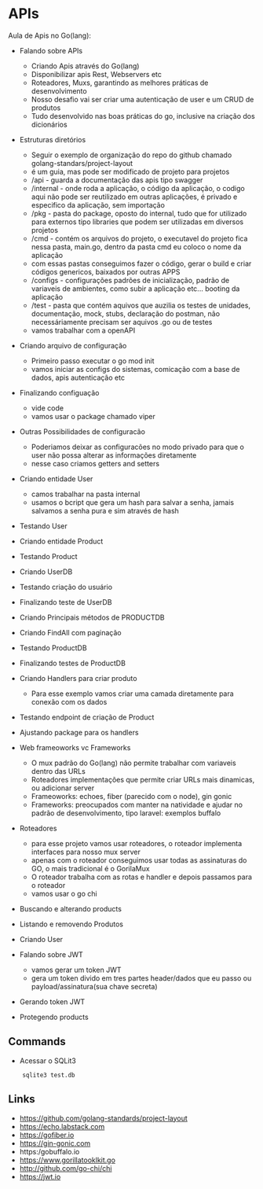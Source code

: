 # APIs

Aula de Apis no Go(lang):

- Falando sobre APIs

  - Criando Apis através do Go(lang)
  - Disponibilizar apis Rest, Webservers etc
  - Roteadores, Muxs, garantindo as melhores práticas de desenvolvimento
  - Nosso desafio vai ser criar uma autenticação de user e um CRUD de produtos
  - Tudo desenvolvido nas boas práticas do go, inclusive na criação dos dicionários

- Estruturas diretórios

  - Seguir o exemplo de organização do repo do github chamado golang-standars/project-layout
  - é um guia, mas pode ser modificado de projeto para projetos
  - /api - guarda a documentação das apis tipo swagger
  - /internal - onde roda a aplicação, o código da aplicação, o codigo aqui não pode ser reutilizado em outras aplicações, é privado e especifico da aplicação, sem importação
  - /pkg - pasta do package, oposto do internal, tudo que for utilizado para externos tipo libraries que podem ser utilizadas em diversos projetos
  - /cmd - contém os arquivos do projeto, o executavel do projeto fica nessa pasta, main.go, dentro da pasta cmd eu coloco o nome da aplicação
  - com essas pastas conseguimos fazer o código, gerar o build e criar códigos genericos, baixados por outras APPS
  - /configs - configurações padrões de inicialização, padrão de variaveis de ambientes, como subir a aplicação etc... booting da aplicação
  - /test - pasta que contém aquivos que auzilia os testes de unidades, documentação, mock, stubs, declaração do postman, não necessáriamente precisam ser aquivos .go ou de testes
  - vamos trabalhar com a openAPI

- Criando arquivo de configuração

  - Primeiro passo executar o go mod init
  - vamos iniciar as configs do sistemas, comicação com a base de dados, apis autenticação etc

- Finalizando configuação

  - vide code
  - vamos usar o package chamado viper

- Outras Possibilidades de configuracão

  - Poderiamos deixar as configuracões no modo privado para que o user não possa alterar as informações diretamente
  - nesse caso criamos getters and setters

- Criando entidade User

  - camos trabalhar na pasta internal
  - usamos o bcript que gera um hash para salvar a senha, jamais salvamos a senha pura e sim através de hash

- Testando User
- Criando entidade Product
- Testando Product
- Criando UserDB
- Testando criação do usuário
- Finalizando teste de UserDB
- Criando Principais métodos de PRODUCTDB
- Criando FindAll com paginação
- Testando ProductDB
- Finalizando testes de ProductDB
- Criando Handlers para criar produto
  - Para esse exemplo vamos criar uma camada diretamente para conexão com os dados
- Testando endpoint de criação de Product
- Ajustando package para os handlers
- Web frameoworks vc Frameworks
  - O mux padrão do Go(lang) não permite trabalhar com variaveis dentro das URLs
  - Roteadores implementações que permite criar URLs mais dinamicas, ou adicionar server
  - Frameoworks: echoes, fiber (parecido com o node), gin gonic
  - Frameworks: preocupados com manter na natividade e ajudar no padrão de desenvolvimento, tipo laravel: exemplos buffalo
- Roteadores
  - para esse projeto vamos usar roteadores, o roteador implementa interfaces para nosso mux server
  - apenas com o roteador conseguimos usar todas as assinaturas do GO, o mais tradicional é o GorilaMux
  - O roteador trabalha com as rotas e handler e depois passamos para o roteador
  - vamos usar o go chi
- Buscando e alterando products
- Listando e removendo Produtos
- Criando User
- Falando sobre JWT
  - vamos gerar um token JWT
  - gera um token divido em tres partes header/dados que eu passo ou payload/assinatura(sua chave secreta)
- Gerando token JWT
- Protegendo products

## Commands

- Acessar o SQLit3

```
    sqlite3 test.db
```

## Links

- https://github.com/golang-standards/project-layout
- https://echo.labstack.com
- https://gofiber.io
- https://gin-gonic.com
- https:/gobuffalo.io
- https://www.gorillatooklkit.go
- http://github.com/go-chi/chi
- https://jwt.io
